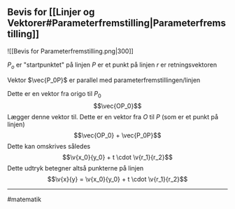 ## Bevis for [[Linjer og Vektorer#Parameterfremstilling|Parameterfremstilling]]

![[Bevis for Parameterfremstilling.png|300]]

$P_o$ er "startpunktet" på linjen
$P$ er et punkt på linjen
$r$ er retningsvektoren

Vektor $\vec{P_0P}$ er parallel med parameterfremstillingen/linjen

Dette er en vektor fra origo til $P_0$
$$\vec{OP_0}$$
Lægger denne vektor til. Dette er en vektor fra $O$ til $P$ (som er et punkt på linjen)
$$\vec{OP_0} + \vec{P_0P}$$
Dette kan omskrives således
$$\v{x_0}{y_0} + t \cdot \v{r_1}{r_2}$$
Dette udtryk betegner altså punkterne på linjen
$$\v{x}{y} = \v{x_0}{y_0} + t \cdot \v{r_1}{r_2}$$


---
#matematik 